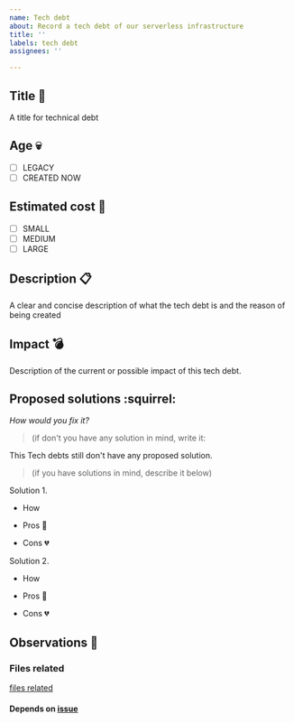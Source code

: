 ```yaml
---
name: Tech debt
about: Record a tech debt of our serverless infrastructure
title: ''
labels: tech debt
assignees: ''

---
```


## Title :pushpin:
A title for technical debt

## Age :skull:
- [ ] LEGACY
- [ ] CREATED NOW

## Estimated cost :money_with_wings:
- [ ] SMALL
- [ ] MEDIUM
- [ ] LARGE

## Description :clipboard:
A clear and concise description of what the tech debt is and the reason of being created


## Impact :bomb:
Description of the current or possible impact of this tech debt.


## Proposed solutions :squirrel: 
_How would you fix it?_

> (if don't you have any solution in mind, write it:

This Tech debts still don't have any proposed solution.

> (if you have solutions in mind, describe it below)

Solution 1.

- How 

- Pros :green_heart:

- Cons :broken_heart:


Solution 2.

- How 

- Pros :green_heart:

- Cons :broken_heart:

## Observations :thinking:

### Files related

[files related](files_related_link.file)

#### Depends on [issue](link_to_related_issue)
